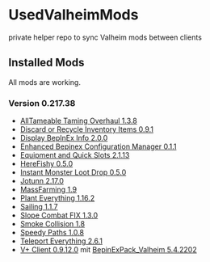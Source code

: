 # UsedValheimMods
private helper repo to sync Valheim mods between clients

## Installed Mods

All mods are working.

### Version 0.217.38

- [AllTameable Taming Overhaul 1.3.8](https://www.nexusmods.com/valheim/mods/1571?tab=files)
- [Discard or Recycle Inventory Items 0.9.1](https://www.nexusmods.com/valheim/mods/45?tab=files)
- [Display BepInEx Info 2.0.0](https://github.com/Valheim-Modding/Valheim.DisplayBepInExInfo/releases)
- [Enhanced Bepinex Configuration Manager 0.1.1](https://www.nexusmods.com/site/mods/529?tab=files)
- [Equipment and Quick Slots 2.1.13](https://www.nexusmods.com/valheim/mods/92?tab=files)
- [HereFishy 0.5.0](https://www.nexusmods.com/valheim/mods/218?tab=files)
- [Instant Monster Loot Drop 0.5.0](https://www.nexusmods.com/valheim/mods/164?tab=files)
- [Jotunn 2.17.0](https://www.nexusmods.com/valheim/mods/1138?tab=files)
- [MassFarming 1.9](https://www.nexusmods.com/valheim/mods/527?tab=files)
- [Plant Everything 1.16.2](https://www.nexusmods.com/valheim/mods/1042?tab=files)
- [Sailing 1.1.7](https://valheim.thunderstore.io/package/Smoothbrain/Sailing/)
- [Slope Combat FIX 1.3.0](https://www.nexusmods.com/valheim/mods/727?tab=files)
- [Smoke Collision 1.8](https://www.nexusmods.com/valheim/mods/1834?tab=files)
- [Speedy Paths 1.0.8](https://www.nexusmods.com/valheim/mods/452?tab=files)
- [Teleport Everything 2.6.1](https://www.nexusmods.com/valheim/mods/1806?tab=files)
- [V+ Client 0.9.12.0](https://github.com/Grantapher/ValheimPlus/releases) mit [BepinExPack_Valheim 5.4.2202](https://valheim.thunderstore.io/package/denikson/BepInExPack_Valheim/)